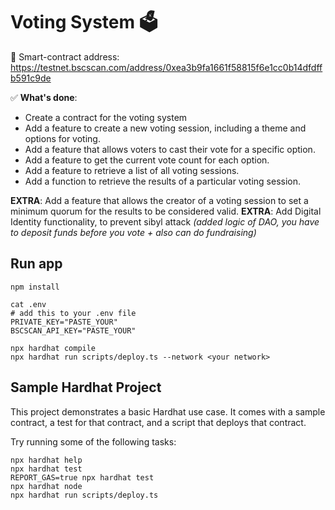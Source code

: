 # Voting System 🗳️
🤖 Smart-contract address: https://testnet.bscscan.com/address/0xea3b9fa1661f58815f6e1cc0b14dfdffb591c9de

✅ __What's done__:
- Create a contract for the voting system
- Add a feature to create a new voting session, including a theme and options for voting.
- Add a feature that allows voters to cast their vote for a specific option.
- Add a feature to get the current vote count for each option.
- Add a feature to retrieve a list of all voting sessions.
- Add a function to retrieve the results of a particular voting session.

__EXTRA__: Add a feature that allows the creator of a voting session to set a minimum quorum for the results to be considered valid.
__EXTRA__: Add Digital Identity functionality, to prevent sibyl attack _(added logic of DAO, you have to deposit funds before you vote + also can do fundraising)_

## Run app
```shell
npm install

cat .env
# add this to your .env file
PRIVATE_KEY="PASTE_YOUR"
BSCSCAN_API_KEY="PASTE_YOUR"

npx hardhat compile
npx hardhat run scripts/deploy.ts --network <your network>
```

## Sample Hardhat Project

This project demonstrates a basic Hardhat use case. It comes with a sample contract, a test for that contract, and a script that deploys that contract.

Try running some of the following tasks:

```shell
npx hardhat help
npx hardhat test
REPORT_GAS=true npx hardhat test
npx hardhat node
npx hardhat run scripts/deploy.ts
```
